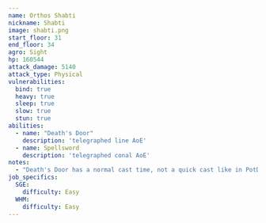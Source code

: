 ```yaml
---
name: Orthos Shabti
nickname: Shabti
image: shabti.png
start_floor: 31
end_floor: 34
agro: Sight
hp: 160544
attack_damage: 5140
attack_type: Physical
vulnerabilities:
  bind: true
  heavy: true
  sleep: true
  slow: true
  stun: true
abilities:
  - name: "Death's Door"
    description: 'telegraphed line AoE'
  - name: Spellsword
    description: 'telegraphed conal AoE'
notes:
  - "Death's Door has a normal cast time, not a quick cast like in PotD/HoH"
job_specifics:
  SGE:
    difficulty: Easy
  WHM:
    difficulty: Easy
---
```

